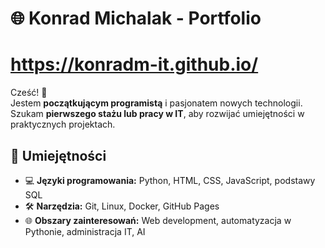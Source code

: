 # 🌐 Konrad Michalak - Portfolio
# https://konradm-it.github.io/

Cześć! 👋  
Jestem **początkującym programistą** i pasjonatem nowych technologii.  
Szukam **pierwszego stażu lub pracy w IT**, aby rozwijać umiejętności w praktycznych projektach.

## 🔧 Umiejętności
- 💻 **Języki programowania:** Python, HTML, CSS, JavaScript, podstawy SQL  
- 🛠 **Narzędzia:** Git, Linux, Docker,  GitHub Pages
- 🌐 **Obszary zainteresowań:** Web development, automatyzacja w Pythonie, administracja IT, AI
